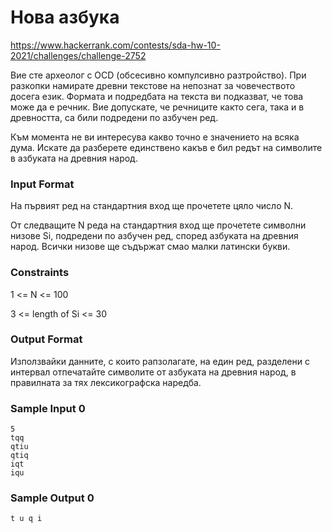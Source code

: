 # Нова азбука

https://www.hackerrank.com/contests/sda-hw-10-2021/challenges/challenge-2752

Вие сте археолог с OCD (обсесивно компулсивно разтройство). При разкопки намирате древни текстове на непознат за човечеството досега език. Формата и подредбата на текста ви подказват, че това може да е речник. Вие допускате, че речниците както сега, така и в древността, са били подредени по азбучен ред.

Към момента не ви интересува какво точно е значението на всяка дума. Искате да разберете единствено какъв е бил редът на символите в азбуката на древния народ.

### Input Format

На първият ред на стандартния вход ще прочетете цяло число N.

От следващите N реда на стандартния вход ще прочетете символни низове Si, подредени по азбучен ред, според азбуката на древния народ. Всички низове ще съдържат смао малки латински букви.

### Constraints

1 <= N <= 100
   
3 <= length of Si <= 30

### Output Format

Използвайки данните, с които рапзолагате, на един ред, разделени с интервал отпечатайте символите от азбуката на древния народ, в правилната за тях лексикографска наредба.

### Sample Input 0

```
5
tqq
qtiu
qtiq
iqt
iqu
```

### Sample Output 0

```
t u q i
```